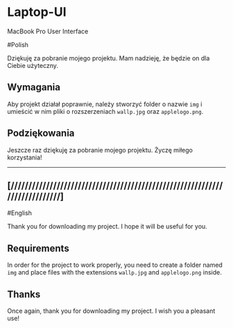 # Laptop-UI
MacBook Pro User Interface

#Polish

Dziękuję za pobranie mojego projektu. Mam nadzieję, że będzie on dla Ciebie użyteczny.

## Wymagania

Aby projekt działał poprawnie, należy stworzyć folder o nazwie `img` i umieścić w nim pliki o rozszerzeniach `wallp.jpg` oraz `applelogo.png`.

## Podziękowania

Jeszcze raz dziękuję za pobranie mojego projektu. Życzę miłego korzystania!

-----------------------------------------------------------------------------
[///////////////////////////////////////////////////////////////////////////]
-----------------------------------------------------------------------------

#English

Thank you for downloading my project. I hope it will be useful for you.

## Requirements

In order for the project to work properly, you need to create a folder named `img` and place files with the extensions `wallp.jpg` and `applelogo.png` inside.

## Thanks

Once again, thank you for downloading my project. I wish you a pleasant use!
